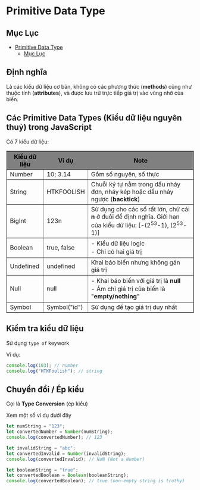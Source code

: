 # Primitive Data Type

## Mục Lục

- [Primitive Data Type](#primitive-data-type)
  - [Mục Lục](#mục-lục)

## Định nghĩa

Là các kiểu dữ liệu cơ bản, không có các phương thức (**methods**) cũng như thuộc tính (**attributes**), và được lưu trữ trực tiếp giá trị vào vùng nhớ của biến.

## Các Primitive Data Types (**Kiểu dữ liệu nguyên thuỷ**) trong JavaScript

Có 7 kiểu dữ liệu:

<table border="1">
  <tr style="background-color:gray; color: black">
    <th>Kiểu dữ liệu</th>
    <th>Ví dụ</th>
    <th>Note</th>
  </tr>
  <tr>
    <td>Number</td>
    <td>10; 3.14</td>
    <td>Gồm số nguyên, số thực</td>
  </tr>
  <tr>
    <td>String</td>
    <td>HTKFOOLISH</td>
    <td>Chuỗi ký tự nằm trong dấu nháy đơn, nháy kép hoặc dấu nháy ngược (<strong>backtick</strong>)</td>
  </tr>
  <tr>
    <td>BigInt</td>
    <td>123n</td>
    <td>Sử dụng cho các số rất lớn, chữ cái <strong>n</strong> ở đuôi để định nghĩa. Giới hạn của kiểu dữ liệu: [-(2<sup>53</sup>-1), (2<sup>53</sup>-1)]
    </td>
  </tr>
  <tr>
    <td>Boolean</td>
    <td>true, false</td>
    <td>
      <p style="margin:2px 0">- Kiểu dữ liệu logic</p>
      <p style="margin:2px 0">- Chỉ có hai giá trị</p>
    </td>
  </tr>
  <tr>
    <td>Undefined</td>
    <td>undefined</td>
    <td>Khai báo biến nhưng không gán giá trị</td>
  </tr>
  <tr>
    <td>Null</td>
    <td>null</td>
    <td>
      <p style="margin:2px 0">- Khai báo biến với giá trị là <strong>null</strong></p>
      <p style="margin:2px 0">- Ám chỉ giá trị của biến là "<strong>empty/nothing</strong>"</p>
    </td>
  </tr>
  <tr>
    <td>Symbol</td>
    <td>Symbol("id")</td>
    <td>Sử dụng để tạo giá trị duy nhất</td>
  </tr>
</table>

## Kiểm tra kiểu dữ liệu

Sử dụng `type of` keywork

Ví dụ:

```js
console.log(103); // number
console.log("HTKFoolish"); // string
```

## Chuyển đổi / Ép kiểu

Gọi là **Type Conversion** (ép kiểu)

Xem một số ví dụ dưới đây

```js
let numString = "123";
let convertedNumber = Number(numString);
console.log(convertedNumber); // 123
```

```js
let invalidString = "abc";
let convertedInvalid = Number(invalidString);
console.log(convertedInvalid); // NaN (Not a Number)
```

```js
let booleanString = "true";
let convertedBoolean = Boolean(booleanString);
console.log(convertedBoolean); // true (non-empty string is truthy)
```
